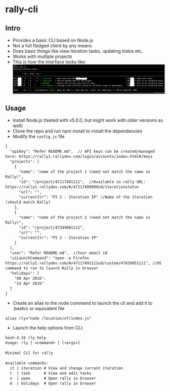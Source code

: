 # rally-cli


## Intro
  * Provides a basic CLI based on Node.js
  * Not a full fledged client by any means
  * Does basic things like view iteration tasks, updating todos etc.
  * Works with multiple projects
  * This is how the interface looks like:
![](images/ss.png)

## Usage
  * Install Node.js (tested with v5.0.0, but might work with older versions as well)
  * Clone the repo and run npm install to install the dependencies
  * Modify the `config.js` file
 
```
{
  "apiKey": "Refer README.md",  // API keys can be created/managed here: https://rally1.rallydev.com/login/accounts/index.html#/keys
  "projects": [
    {
      "name": "name of the project 1 (need not match the name in Rally)",
      "id": "/project/47117491111",  //Available in rally URL: https://rally1.rallydev.com/#/47117499999ud/iterationstatus
      "url": "",
      "currentItr": "PI 2 - Iteration IP" //Name of the Iteration (should match Rally)
    },
    {
      "name": "name of the project 2 (need not match the name in Rally)",
      "id": "/project/47349901112",
      "url": "",
      "currentItr": "PI 2 - Iteration IP"
    }
  ],
  "user": "Refer README.md",  //Your email id
  "uiLaunchCommand": "open -a Firefox https://rally1.rallydev.com/#/47117491111ud/custom/47826051111", //OS command to run to launch Rally in browser
  "holidays": [
    "08 Apr 2016",
    "14 Apr 2016"
  ]
}

```
  * Create an alias to the node command to launch the cli and add it to .bashrc or equivalent file
  
```
alias rly="node /location/of/index.js"
```
  * Launch the help options from CLI:
  
```  
bash-4.3$ rly help
Usage: rly [ <command> ] [<args>]

Minimal CLI for rally

Available commands:
  it | iteration # View and change current iteration
  t  | task      # View and edit tasks
  o  | open      # Open rally in browser
  d  | holidays  # Open rally in browser
  
```
